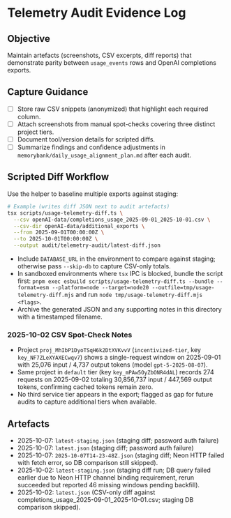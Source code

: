 # Telemetry Audit Evidence Log

## Objective
Maintain artefacts (screenshots, CSV excerpts, diff reports) that demonstrate parity between `usage_events` rows and OpenAI completions exports.

## Capture Guidance
- [ ] Store raw CSV snippets (anonymized) that highlight each required column.
- [ ] Attach screenshots from manual spot-checks covering three distinct project tiers.
- [ ] Document tool/version details for scripted diffs.
- [ ] Summarize findings and confidence adjustments in `memorybank/daily_usage_alignment_plan.md` after each audit.

## Scripted Diff Workflow
Use the helper to baseline multiple exports against staging:

```bash
# Example (writes diff JSON next to audit artefacts)
tsx scripts/usage-telemetry-diff.ts \
  --csv openAI-data/completions_usage_2025-09-01_2025-10-01.csv \
  --csv-dir openAI-data/additional_exports \
  --from 2025-09-01T00:00:00Z \
  --to 2025-10-01T00:00:00Z \
  --output audit/telemetry-audit/latest-diff.json
```

- Include `DATABASE_URL` in the environment to compare against staging; otherwise pass `--skip-db` to capture CSV-only totals.
- In sandboxed environments where `tsx` IPC is blocked, bundle the script first: `pnpm exec esbuild scripts/usage-telemetry-diff.ts --bundle --format=esm --platform=node --target=node20 --outfile=tmp/usage-telemetry-diff.mjs` and run `node tmp/usage-telemetry-diff.mjs <flags>`.
- Archive the generated JSON and any supporting notes in this directory with a timestamped filename.

### 2025-10-02 CSV Spot-Check Notes
- Project `proj_MhIbP1DyoTSqH6k2DtXVKvvV` (`incentivized-tier`, key `key_NF7ZLeXYAXECwqv7`) shows a single-request window on 2025-09-01 with 25,076 input / 4,737 output tokens (model `gpt-5-2025-08-07`).
- Same project in `default` tier (key `key_mPAw5OyZbONR4dAL`) records 274 requests on 2025-09-02 totaling 30,856,737 input / 447,569 output tokens, confirming cached tokens remain zero.
- No third service tier appears in the export; flagged as gap for future audits to capture additional tiers when available.

## Artefacts
- 2025-10-07: `latest-staging.json` (staging diff; password auth failure)
- 2025-10-07: `latest.json` (staging diff; password auth failure)
- 2025-10-07: `2025-10-07T14-23-48Z.json` (staging diff; Neon HTTP failed with fetch error, so DB comparison still skipped).
- 2025-10-02: `latest-staging.json` (staging diff run; DB query failed earlier due to Neon HTTP channel binding requirement, rerun succeeded but reported 46 missing windows pending backfill).
- 2025-10-02: `latest.json` (CSV-only diff against completions_usage_2025-09-01_2025-10-01.csv; staging DB comparison skipped).

<!-- Add links to stored evidence files here. -->

